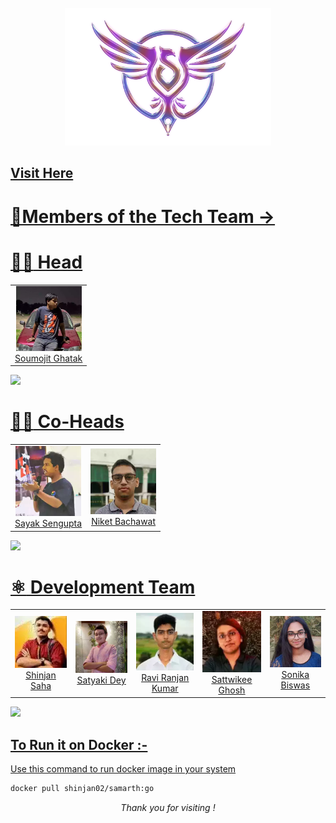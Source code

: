 

<div align=center>

<br>


<img height=220 src="/images/newlogo.webp" alt="Samarth logo">

<br>

  
  
</div>

<!--  [Visit Here!](https://www.samarthtmsl.live/) -->
<h2 align="centre" > <a href="https://www.samarthtmsl.live/"> Visit Here</h2>
  
# 💫Members of the Tech Team ->


# :man_technologist: Head
<table><tbody><tr>

 <td align="center"><a href="https://www.linkedin.com/in/soumojit-ghatak-378562248/" target="_blank"  rel="nofollow"><img src="/images/Soumojit Ghatak.webp" width="105" alt="@Soumojit Ghatak" style="max-width:100%;" width="75px;"><br/>Soumojit Ghatak</a> </td>

</table>

 ![](https://www.animatedimages.org/data/media/562/animated-line-image-0381.gif)

# :man_technologist: Co-Heads
<table><tbody><tr>
<td align="center"><a href="https://github.com/LoNeWoLf003" target="_blank" rel="nofollow"><img src="/images/sayak_sengupta.webp" width="105" alt="@Sayaksengupta" style="max-width:100%;" width="75px;"><br/>Sayak Sengupta</a> </td>
  <td align="center"><a href="https://github.com/codingniket" target="_blank" rel="nofollow"><img src="/images/Niket.webp" width="105" alt="@Niket" style="max-width:100%;" width="75px;"><br/>Niket Bachawat</a> </td>

</table>

  ![](https://www.animatedimages.org/data/media/562/animated-line-image-0381.gif)
# :atom_symbol: Development Team
<table><tbody><tr>
  
  
  <td align="center"><a href="https://github.com/Shinjan-saha" target="_blank" rel="nofollow"><img src="./images/shinjangit.webp" width="105" alt="@Shinjansaha" style="max-width:100%;" width="85px;"><br/>Shinjan Saha</a> </td>

  <td align="center"><a href="https://github.com/SatyakiDey75" target="_blank" rel="nofollow"><img src="./images/satyakidey.webp" width="105" alt="@Satyaki" style="max-width:100%;" width="85px;"><br/>Satyaki Dey</a> </td>

   <td align="center"><a href="https://github.com/iam-ravi-12" target="_blank" rel="nofollow"><img src="./images/RaviRanjan.webp" width="105" alt="@Ravi Ranjan" style="max-width:100%;" width="85px;"><br/>Ravi Ranjan Kumar </a> </td>

  <td align="center"><a href="https://github.com/sattwikeeg100" target="_blank" rel="nofollow"><img src="./images/sg.webp" width="105" alt="@Sattwikee Ghosh" style="max-width:100%;" width="85px;"><br/> Sattwikee Ghosh </a> </td>


   <td align="center"><a href="https://github.com/Sonika12Biswas" target="_blank" rel="nofollow"><img src="./images/sonika.webp" width="105" alt="@Sonika" style="max-width:100%;" width="85px;"><br/>Sonika Biswas</a> </td>

   
 </tr></tbody></table>

 ![](https://www.animatedimages.org/data/media/562/animated-line-image-0381.gif)

<div align=left> 
  
## To Run it on Docker :-

Use  this command to run docker image in your system

```bash
docker pull shinjan02/samarth:go
```

 <p align="center"><i> Thank you for visiting !</i></p>
